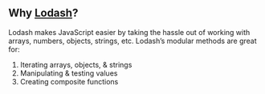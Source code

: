 
## Why [Lodash](https://lodash.com/)?
Lodash makes JavaScript easier by taking the hassle out of working with arrays, numbers, objects, strings, etc.
Lodash’s modular methods are great for:
1. Iterating arrays, objects, & strings
2. Manipulating & testing values
3. Creating composite functions